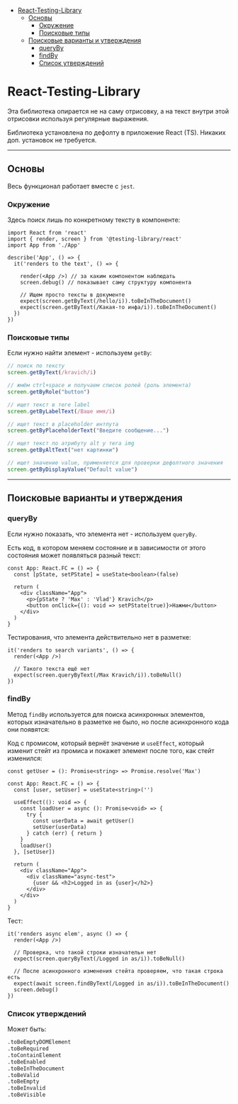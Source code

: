 - [React-Testing-Library](#react-testing-library)
  - [Основы](#основы)
    - [Окружение](#окружение)
    - [Поисковые типы](#поисковые-типы)
  - [Поисковые варианты и утверждения](#поисковые-варианты-и-утверждения)
    - [queryBy](#queryby)
    - [findBy](#findby)
    - [Список утверждений](#список-утверждений)

# React-Testing-Library

Эта библиотека опирается не на саму отрисовку, а на текст внутри этой отрисовки используя регулярные выражения.

Библиотека установлена по дефолту в приложение React (TS). Никаких доп. установок не требуется. 
***

## Основы

Весь функционал работает вместе с `jest`.

### Окружение

Здесь поиск лишь по конкретному тексту в компоненте: 

```tsx
import React from 'react'
import { render, screen } from '@testing-library/react'
import App from './App'

describe('App', () => {
  it('renders to the text', () => {

    render(<App />) // за каким компонентом наблюдать
    screen.debug() // показывает саму структуру компонента

    // Ищем просто тексты в документе
    expect(screen.getByText(/hello/i)).toBeInTheDocument()
    expect(screen.getByText(/Какая-то инфа/i)).toBeInTheDocument()
  })
})
```

### Поисковые типы

Если нужно найти элемент - используем `getBy`: 

```js
// поиск по тексту
screen.getByText(/kravich/i) 

// жмём ctrl+space и получаем список ролей (роль элемента)
screen.getByRole("button") 

// ищет текст в теге label
screen.getByLabelText(/Ваше имя/i)

// ищет текст в placeholder интпута
screen.getByPlaceholderText("Введите сообщение...")

// ищет текст по атрибуту alt у тега img
screen.getByAltText("нет картинки")

// ищет значение value, применяется для проверки дефолтного значения
screen.getByDisplayValue("Default value")
```
***

## Поисковые варианты и утверждения

### queryBy

Если нужно показать, что элемента нет - используем `queryBy`.

Есть код, в котором меняем состояние и в зависимости от этого состояния может появляться разный текст: 

```tsx
const App: React.FC = () => {
  const [pState, setPState] = useState<boolean>(false)

  return (
    <div className="App">
      <p>{pState ? 'Max' : 'Vlad'} Kravich</p>
      <button onClick={(): void => setPState(true)}>Нажми</button>
    </div>
  )
}
```

Тестирования, что элемента действительно нет в разметке: 

```tsx
it('renders to search variants', () => {
  render(<App />)  

  // Такого текста ещё нет
  expect(screen.queryByText(/Max Kravich/i)).toBeNull() 
})
```

### findBy

Метод `findBy` используется для поиска асинхронных элементов, которых изначательно в разметке не было, но после асинхронного кода они появятся: 

Код с промисом, который вернёт значение и `useEffect`, который изменит стейт из промиса и покажет элемент после того, как стейт изменился:

```tsx
const getUser = (): Promise<string> => Promise.resolve('Max')

const App: React.FC = () => {
  const [user, setUser] = useState<string>('')

  useEffect((): void => {
    const loadUser = async (): Promise<void> => {
      try {
        const userData = await getUser()
        setUser(userData)
      } catch (err) { return }
    }
    loadUser()
  }, [setUser])

  return (
    <div className="App">
      <div className="async-test">
        {user && <h2>Logged in as {user}</h2>}
      </div>
    </div>
  )
}
```

Тест: 

```tsx
it('renders async elem', async () => {
  render(<App />)

  // Проверка, что такой строки изначательн нет
  expect(screen.queryByText(/Logged in as/i)).toBeNull()

  // После асинхронного изменения стейта проверяем, что такая строка есть
  expect(await screen.findByText(/Logged in as/i)).toBeInTheDocument()
  screen.debug()
})
```

### Список утверждений

Может быть: 

```bash
.toBeEmptyDOMElement
.toBeRequired
.toContainElement
.toBeEnabled
.toBeInTheDocument
.toBeValid
.toBeEmpty
.toBeInvalid
.toBeVisible
```

